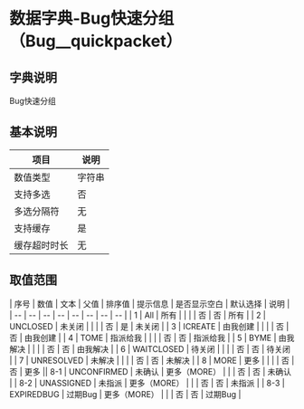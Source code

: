 # 数据字典-Bug快速分组（Bug__quickpacket）
## 字典说明
Bug快速分组

## 基本说明
| 项目 | 说明 |
| -- | -- |
| 数值类型 | 字符串 |
| 支持多选 | 否 |
| 多选分隔符 | 无 |
| 支持缓存 | 是 |
| 缓存超时时长 | 无 |

## 取值范围
| 序号 | 数值 | 文本 | 父值 | 排序值 | 提示信息 | 是否显示空白 | 默认选择 | 说明 |
| -- | -- | -- | -- | -- | -- | -- | -- |
| 1 | All | 所有 |  |  |  | 否 | 否 | 所有 |
| 2 | UNCLOSED | 未关闭 |  |  |  | 否 | 是 | 未关闭 |
| 3 | ICREATE | 由我创建 |  |  |  | 否 | 否 | 由我创建 |
| 4 | TOME | 指派给我 |  |  |  | 否 | 否 | 指派给我 |
| 5 | BYME | 由我解决 |  |  |  | 否 | 否 | 由我解决 |
| 6 | WAITCLOSED | 待关闭 |  |  |  | 否 | 否 | 待关闭 |
| 7 | UNRESOLVED | 未解决 |  |  |  | 否 | 否 | 未解决 |
| 8 | MORE | 更多 |  |  |  | 否 | 否 | 更多 || 8-1 | UNCONFIRMED | 未确认 | 更多（MORE） |  |  | 否 | 否 | 未确认 |
| 8-2 | UNASSIGNED | 未指派 | 更多（MORE） |  |  | 否 | 否 | 未指派 |
| 8-3 | EXPIREDBUG | 过期Bug | 更多（MORE） |  |  | 否 | 否 | 过期Bug |


